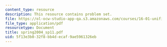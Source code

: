 ```yaml
---
content_type: resource
description: This resource contains problem set.
file: https://ol-ocw-studio-app-qa.s3.amazonaws.com/courses/16-01-unified-engineering-i-ii-iii-iv-fall-2005-spring-2006/5f13e3b032f8bb4decaf9ae5961326eb_spring2004_sp11.pdf
file_type: application/pdf
resourcetype: Document
title: spring2004_sp11.pdf
uid: 5f13e3b0-32f8-bb4d-ecaf-9ae5961326eb
---
```

